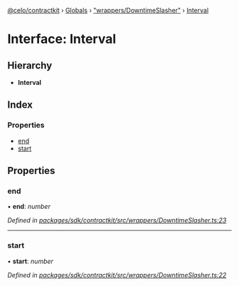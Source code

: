 [@celo/contractkit](../README.md) › [Globals](../globals.md) › ["wrappers/DowntimeSlasher"](../modules/_wrappers_downtimeslasher_.md) › [Interval](_wrappers_downtimeslasher_.interval.md)

# Interface: Interval

## Hierarchy

* **Interval**

## Index

### Properties

* [end](_wrappers_downtimeslasher_.interval.md#end)
* [start](_wrappers_downtimeslasher_.interval.md#start)

## Properties

###  end

• **end**: *number*

*Defined in [packages/sdk/contractkit/src/wrappers/DowntimeSlasher.ts:23](https://github.com/celo-org/celo-monorepo/blob/master/packages/sdk/contractkit/src/wrappers/DowntimeSlasher.ts#L23)*

___

###  start

• **start**: *number*

*Defined in [packages/sdk/contractkit/src/wrappers/DowntimeSlasher.ts:22](https://github.com/celo-org/celo-monorepo/blob/master/packages/sdk/contractkit/src/wrappers/DowntimeSlasher.ts#L22)*
